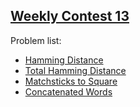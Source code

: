 <h2><a href="https://leetcode.com/contest/leetcode-weekly-contest-13/">Weekly Contest 13</a></h2>
<p>
Problem list:
<ul>
<li><a href="./hamming_distance.md">Hamming Distance</a></li>
<li><a href="./total_hamming_distance.md">Total Hamming Distance</a></li>
<li><a href="./matchsticks_to_square.md">Matchsticks to Square</a></li>
<li><a href="./concatenated_words.md">Concatenated Words</a></li>
</ul>
</p>